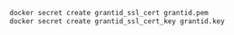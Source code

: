 ﻿```sh
docker secret create grantid_ssl_cert grantid.pem
docker secret create grantid_ssl_cert_key grantid.key
```
